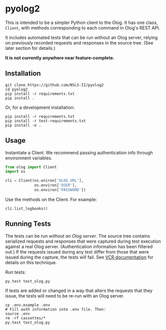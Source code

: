 # pyolog2

This is intended to be a simpler Python client to the Olog. It has one class,
``Client``, with methods corresponding to each command in Olog's REST API.

It includes automated tests that can be run without an Olog server, relying on
previously recorded requests and responses in the source tree. (See later
section for details.)

**It is not currently anywhere near feature-complete.**

## Installation

```
git clone https://github.com/NSLS-II/pyolog2
cd pyolog2
pip install -r requirements.txt
pip install .
```

Or, for a development installation:

```
pip install -r requirements.txt
pip install -r test-requirements.txt
pip install -e .
```

## Usage

Instantiate a Client. We recommend passing authentication info through
environment variables.

```python
from olog import Client
import os

cli = Client(os.eniron['OLOG_URL'],
             os.environ['USER'],
             os.environ['PASSWORD'])
```

Use the methods on the Client. For example:

```
cli.list_logbooks()
```

## Running Tests

The tests can be run *without an Olog server*. The source tree contains
serialized requests and responses that were captured during test execution
against a real Olog server. (Authentication information has been filtered out.)
If the requests issued during any test differ from those that were issued during
the capture, the tests will fail. See
[VCR documentation](https://vcrpy.readthedocs.io) for details on this technique.

Run tests:

```
py.test test_olog.py
```

If tests are added or changed in a way that alters the requests that they
issue, the tests will need to be re-run with an Olog server.

```
cp .env.example .env
# Fill auth information into .env file. Then:
source .env
rm -rf cassettes/*
py.test test_olog.py
```
